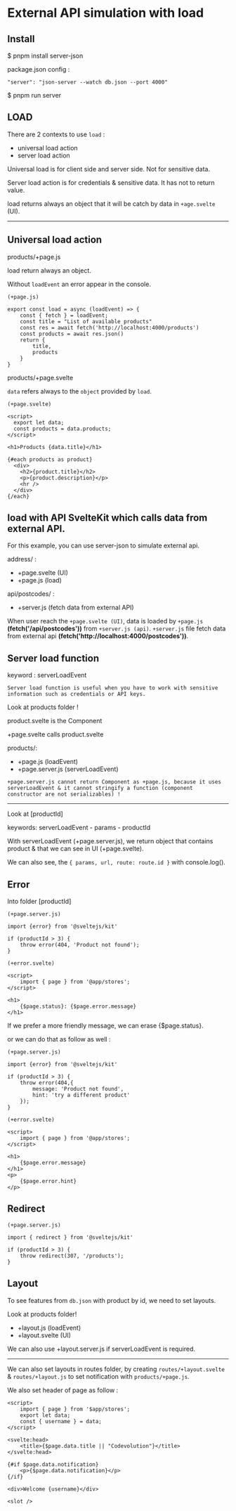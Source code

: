 # External API simulation with load

## Install

$ pnpm install server-json

package.json config :

```
"server": "json-server --watch db.json --port 4000"
```

$ pnpm run server

## LOAD

There are 2 contexts to use `load` :
- universal load action
- server load action

Universal load is for client side and server side.
Not for sensitive data.

Server load action is for credentials & sensitive data.
It has not to return value.

load returns always an object that it will be catch by data in `+age.svelte` (UI).

---

## Universal load action

products/+page.js

load return always an object.

Without `loadEvent` an error appear in the console.

```
(+page.js)

export const load = async (loadEvent) => {
	const { fetch } = loadEvent;
	const title = "List of available products"
	const res = await fetch('http://localhost:4000/products')
	const products = await res.json()
	return {
		title,
		products
	}
}
```

products/+page.svelte

`data` refers always to the `object` provided by `load`.

```
(+page.svelte)

<script>
  export let data;
  const products = data.products;
</script>

<h1>Products {data.title}</h1>

{#each products as product}
  <div>
    <h2>{product.title}</h2>
    <p>{product.description}</p>
    <hr />
  </div>
{/each}
```

## load with API SvelteKit which calls data from external API.

For this example, you can use server-json to simulate external api.

address/ :
- +page.svelte (UI)
- +page.js (load)

api/postcodes/ :
- +server.js (fetch data from external API)

When user reach the `+page.svelte (UI)`, data is loaded by `+page.js` **(fetch('/api/postcodes'))** from `+server.js (api)`. `+server.js` file fetch data from external api **(fetch('http://localhost:4000/postcodes'))**.

## Server load function

keyword : serverLoadEvent

`Server load function is useful when you have to work with sensitive information such as credentials or API keys.`

Look at products folder !

product.svelte is the Component

+page.svelte calls product.svelte

products/:
- +page.js (loadEvent)
- +page.server.js (serverLoadEvent)

`+page.server.js cannot return Component as +page.js, because it uses serverLoadEvent & it cannot stringify a function (component constructor are not serializables) !`

---

Look at [productId]

keywords: serverLoadEvent - params - productId

With serverLoadEvent (+page.server.js), we return object that contains product & that we can see in UI (+page.svelte).

We can also see, the `{ params, url, route: route.id }` with console.log().

## Error

Into folder [productId]

```
(+page.server.js)

import {error} from '@sveltejs/kit'

if (productId > 3) {
	throw error(404, 'Product not found');
}
```

```
(+error.svelte)

<script>
	import { page } from '@app/stores'; 
</script>

<h1>
	{$page.status}: {$page.error.message}
</h1>
```

If we prefer a more friendly message, we can erase {$page.status}.

or we can do that as follow as well :

```
(+page.server.js)

import {error} from '@sveltejs/kit'

if (productId > 3) {
	throw error(404,{
		message: 'Product not found',
		hint: 'try a different product'
	});
}
```

```
(+error.svelte)

<script>
	import { page } from '@app/stores'; 
</script>

<h1>
	{$page.error.message}
</h1>
<p>
	{$page.error.hint}
</p>
```

## Redirect

```
(+page.server.js)

import { redirect } from '@sveltejs/kit'

if (productId > 3) {
	throw redirect(307, '/products');
}
```

## Layout

To see features from `db.json` with product by id, we need to set layouts.

Look at products folder!

- +layout.js (loadEvent)
- +layout.svelte (UI)

We can also use +layout.server.js if serverLoadEvent is required.

---

We can also set layouts in routes folder, by creating `routes/+layout.svelte` & `routes/+layout.js` to set notification with `products/+page.js`.

We also set header of page as follow :

```
<script>
	import { page } from '$app/stores';
	export let data;
	const { username } = data;
</script>

<svelte:head>
	<title>{$page.data.title || "Codevolution"}</title>
</svelte:head>

{#if $page.data.notification}
	<p>{$page.data.notification}</p>
{/if}

<div>Welcome {username}</div>

<slot />
```
